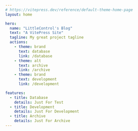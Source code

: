 ```yaml
---
# https://vitepress.dev/reference/default-theme-home-page
layout: home

hero:
  name: "LittleControl's Blog"
  text: "A VitePress Site"
  tagline: My great project tagline
  actions:
    - theme: brand
      text: database
      link: /database
    - theme: alt
      text: archive
      link: /archive
    - theme: brand
      text: development
      link: /development

features:
  - title: Database
    details: Just For Test
  - title: Development
    details: Just For Development
  - title: Archive
    details: Just For Archive
---
```

